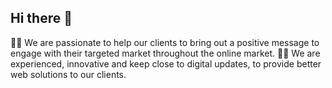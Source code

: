 ## Hi there 👋

🙋‍♀️ We are passionate to help our clients to bring out a positive message to engage with their targeted market throughout the online market. 
👩‍💻 We are experienced, innovative and keep close to digital updates, to provide better web solutions to our clients.

<!--

**Here are some ideas to get you started:**

🙋‍♀️ A short introduction - what is your organization all about?
🌈 Contribution guidelines - how can the community get involved?
👩‍💻 Useful resources - where can the community find your docs? Is there anything else the community should know?
🍿 Fun facts - what does your team eat for breakfast?
🧙 Remember, you can do mighty things with the power of [Markdown](https://docs.github.com/github/writing-on-github/getting-started-with-writing-and-formatting-on-github/basic-writing-and-formatting-syntax)
-->
